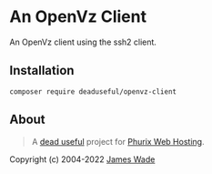 # An OpenVz Client

An OpenVz client using the ssh2 client.

## Installation

`composer require deaduseful/openvz-client`

## About

> A [dead useful](https://deaduseful.com/) project for [Phurix Web Hosting](https://phurix.co.uk/).

Copyright (c) 2004-2022 [James Wade](https://wade.be/)

